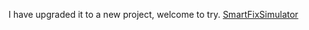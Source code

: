 I have upgraded it to a new project, welcome to try. [SmartFixSimulator](https://github.com/leedeper/smart-fix-simulator)
